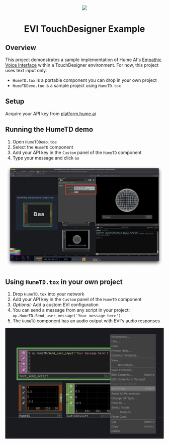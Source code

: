 <div align="center">
  <img src="https://storage.googleapis.com/hume-public-logos/hume/hume-banner.png">
  <h1>EVI TouchDesigner Example</h1>
</div>

## Overview

This project demonstrates a sample implementation of Hume AI's [Empathic Voice Interface](https://hume.docs.buildwithfern.com/docs/empathic-voice-interface-evi/overview) within a TouchDesigner environment. For now, this project uses text input only.

- `HumeTD.tox` is a portable component you can drop in your own project
- `HumeTDDemo.toe` is a sample project using `HumeTD.tox`

## Setup
Acquire your API key from [platform.hume.ai](https://platform.hume.ai/settings/keys)

## Running the HumeTD demo
1. Open `HumeTDDemo.toe`
2. Select the `HumeTD` component
2. Add your API key in the `Custom` panel of the `HumeTD` component
3. Type your message and click `Go`

![setup.png](setup.png)

## Using `HumeTD.tox` in your own project
1. Drop `HumeTD.tox` into your network
2. Add your API key in the `Custom` panel of the `HumeTD` component
3. *Optional:* Add a custom EVI configuration 
4. You can send a message from any script in your project: `op.HumeTD.Send_user_message('Your message here')`
5. The `HumeTD` component has an audio output with EVI's audio responses

![simple.png](simple.png)